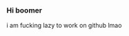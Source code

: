 ### Hi boomer

<!--
**Ismashedmyipad/Ismashedmyipad** is a ✨ _special_ ✨ repository because its `README.md` (this file) appears on your GitHub profile.

Here are some ideas to get you started:

- 🔭 I’m currently working on this maybe
- 🌱 I’m currently learning how to gnome
- 👯 I’m looking to collaborate on nothing boomer
- 🤔 I’m looking for help with idk lol im just messing with this
- 💬 Ask me about rickrolls
- 📫 How to reach me: you dont
- 😄 Pronouns: dsf
- ⚡ Fun fact: GitHub needs to stfu on emails
--> i am fucking lazy to work on github lmao
